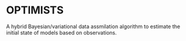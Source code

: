 # OPTIMISTS
A hybrid Bayesian/variational data assmilation algorithm to estimate the initial state of models based on observations.
